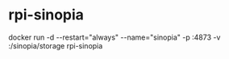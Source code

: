 # rpi-sinopia

docker run -d --restart="always" --name="sinopia" -p <your-port>:4873 -v <your-path>:/sinopia/storage rpi-sinopia
